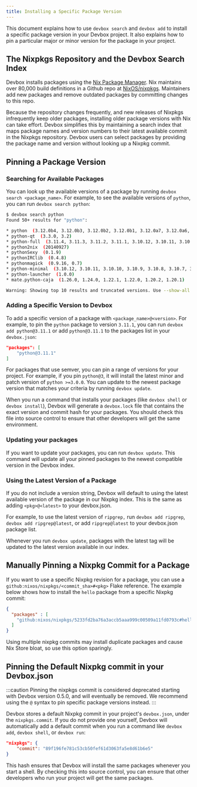 ```yaml
---
title: Installing a Specific Package Version
---
```


This document explains how to use `devbox search` and `devbox add` to install a specific package version in your Devbox project. It also explains how to pin a particular major or minor version for the package in your project.

## The Nixpkgs Repository and the Devbox Search Index

Devbox installs packages using the [Nix Package Manager](https://nixos.org). Nix maintains over 80,000 build definitions in a Github repo at [NixOS/nixpkgs](https://github.com/NixOS/nixpkgs). Maintainers add new packages and remove outdated packages by committing changes to this repo.

Because the repository changes frequently, and new releases of Nixpkgs infrequently keep older packages, installing older package versions with Nix can take effort. Devbox simplifies this by maintaining a search index that maps package names and version numbers to their latest available commit in the Nixpkgs repository. Devbox users can select packages by providing the package name and version without looking up a Nixpkg commit.

## Pinning a Package Version

### Searching for Available Packages

You can look up the available versions of a package by running `devbox search <package_name>`. For example, to see the available versions of `python`, you can run `devbox search python`:

```bash
$ devbox search python
Found 50+ results for "python":

* python  (3.12.0b4, 3.12.0b3, 3.12.0b2, 3.12.0b1, 3.12.0a7, 3.12.0a6, 3.12.0a5, 3.12.0a3, 3.11.4, 3.11.3)
* python-qt  (3.3.0, 3.2)
* python-full  (3.11.4, 3.11.3, 3.11.2, 3.11.1, 3.10.12, 3.10.11, 3.10.10, 3.10.9, 3.10.8, 3.10.7)
* python2nix  (20140927)
* pythonSexy  (0.1.9)
* pythonIRClib  (0.4.8)
* pythonmagick  (0.9.16, 0.7)
* python-minimal  (3.10.12, 3.10.11, 3.10.10, 3.10.9, 3.10.8, 3.10.7, 3.10.6, 3.10.5, 3.10.4, 3.9.13)
* python-launcher  (1.0.0)
* mate.python-caja  (1.26.0, 1.24.0, 1.22.1, 1.22.0, 1.20.2, 1.20.1)

Warning: Showing top 10 results and truncated versions. Use --show-all to show all.
```

### Adding a Specific Version to Devbox

To add a specific version of a package with `<package_name>@<version>`. For example, to pin the `python` package to version `3.11.1`, you can run `devbox add python@3.11.1` or add `python@3.11.1` to the packages list in your `devbox.json`:

```json
"packages": [
	"python@3.11.1"
]
```

For packages that use semver, you can pin a range of versions for your project. For example, if you pin `python@3`, it will install the latest minor and patch version of `python >=3.0.0`. You can update to the newest package version that matches your criteria by running `devbox update`.

When you run a command that installs your packages (like `devbox shell` or `devbox install`), Devbox will generate a `devbox.lock` file that contains the exact version and commit hash for your packages. You should check this file into source control to ensure that other developers will get the same environment.

### Updating your packages

If you want to update your packages, you can run `devbox update`. This command will update all your pinned packages to the newest compatible version in the Devbox index.

### Using the Latest Version of a Package
If you do not include a version string, Devbox will default to using the latest available version of the package in our Nixpkg index. This is the same as adding `<pkg>@<latest>` to your devbox.json.

For example, to use the latest version of `ripgrep,` run `devbox add ripgrep`, `devbox add ripgrep@latest`, or add `ripgrep@latest` to your devbox.json package list.

Whenever you run `devbox update`, packages with the latest tag will be updated to the latest version available in our index.

## Manually Pinning a Nixpkg Commit for a Package

If you want to use a specific Nixpkg revision for a package, you can use a `github:nixos/nixpkgs/<commit_sha>#<pkg>` Flake reference. The example below shows how to install the `hello` package from a specific Nixpkg commit:

```json
{
  "packages" : [
    "github:nixos/nixpkgs/5233fd2ba76a3accb5aaa999c00509a11fd0793c#hello"
  ]
}
```
Using multiple nixpkg commits may install duplicate packages and cause Nix Store bloat, so use this option sparingly.

## Pinning the Default Nixpkg commit in your Devbox.json

:::caution
Pinning the nixpkgs commit is considered deprecated starting with Devbox version 0.5.0, and will eventually be removed. We recommend using the `@` syntax to pin specific package versions instead.
:::

Devbox stores a default Nixpkg commit in your project's `devbox.json`, under the `nixpkgs.commit`. If you do not provide one yourself, Devbox will automatically add a default commit when you run a command like `devbox add`, `devbox shell`, or `devbox run`:

```json
"nixpkgs": {
    "commit": "89f196fe781c53cb50fef61d3063fa5e8d61b6e5"
}
```
This hash ensures that Devbox will install the same packages whenever you start a shell. By checking this into source control, you can ensure that other developers who run your project will get the same packages.
